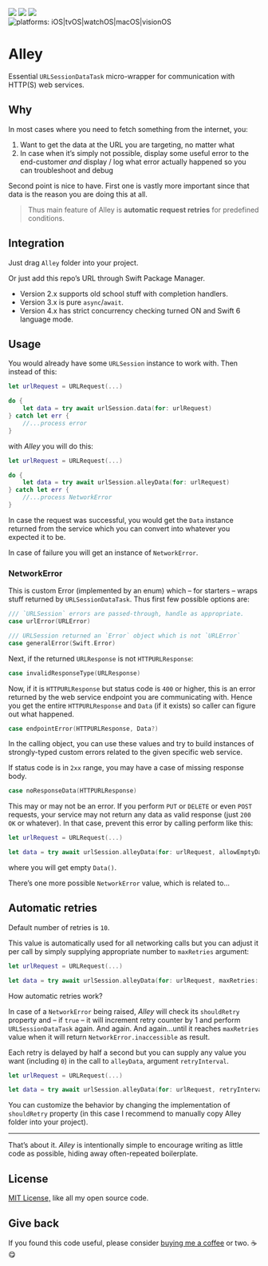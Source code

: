 [![](https://img.shields.io/github/tag/radianttap/Alley.svg?label=current)](https://github.com/radianttap/Alley/releases)
[![](https://img.shields.io/github/license/radianttap/Alley.svg)](https://github.com/radianttap/Alley/blob/master/LICENSE)
![](https://img.shields.io/badge/swift-6.0-223344.svg?logo=swift&labelColor=FA7343&logoColor=white)
\
![platforms: iOS|tvOS|watchOS|macOS|visionOS](https://img.shields.io/badge/platform-iOS_15|tvOS_15|watchOS_10|macOS_12|visionOS_1-blue.svg)

# Alley

Essential `URLSessionDataTask` micro-wrapper for communication with HTTP(S) web services. 

## Why

In most cases where you need to fetch something from the internet, you:

1. Want to get the data at the URL you are targeting, no matter what
2. In case when it’s simply not possible, display some useful error to the end-customer *and* display / log what error actually happened so you can troubleshoot and debug

Second point is nice to have. First one is vastly more important since that data is the reason you are doing this at all.

> Thus main feature of Alley is **automatic request retries** for predefined conditions.

## Integration

Just drag `Alley` folder into your project.

Or just add this repo’s URL through Swift Package Manager.

- Version 2.x supports old school stuff with completion handlers.
- Version 3.x is pure `async`/`await`.
- Version 4.x has strict concurrency checking turned ON and Swift 6 language mode.

## Usage

You would already have some `URLSession` instance to work with. Then instead of this:

```swift
let urlRequest = URLRequest(...)

do {
	let data = try await urlSession.data(for: urlRequest)
} catch let err {
	//...process error
}
```

with _Alley_ you will do this:

```swift
let urlRequest = URLRequest(...)

do {
	let data = try await urlSession.alleyData(for: urlRequest)
} catch let err {
	//...process NetworkError
}
```

In case the request was successful, you would get the `Data` instance returned from the service which you can convert into whatever you expected it to be.

In case of failure you will get an instance of `NetworkError`.

### NetworkError

This is custom Error (implemented by an enum) which – for starters – wraps stuff returned by `URLSessionDataTask`. Thus first few possible options are:

```swift
///	`URLSession` errors are passed-through, handle as appropriate.
case urlError(URLError)

///	URLSession returned an `Error` object which is not `URLError`
case generalError(Swift.Error)
```

Next, if the returned `URLResponse` is not `HTTPURLResponse`:

```swift
case invalidResponseType(URLResponse)
```

Now, if it is `HTTPURLResponse` but status code is `400` or higher, this is an error returned by the web service endpoint you are communicating with. Hence you get the entire `HTTPURLResponse` and `Data` (if it exists) so caller can figure out what happened.

```swift
case endpointError(HTTPURLResponse, Data?)
```

In the calling object, you can use these values and try to build instances of strongly-typed custom errors related to the given specific web service.

If status code is in `2xx` range, you may have a case of missing response body. 

```swift
case noResponseData(HTTPURLResponse)
```

This may or may not be an error. If you perform `PUT` or `DELETE` or even `POST` requests, your service may not return any data as valid response (just `200 OK` or whatever). In that case, prevent this error by calling perform like this:

```swift
let urlRequest = URLRequest(...)

let data = try await urlSession.alleyData(for: urlRequest, allowEmptyData: true)
```

where you will get empty `Data()`.

There’s one more possible `NetworkError` value, which is related to...

## Automatic retries

Default number of retries is `10`.

This value is automatically used for all networking calls but you can adjust it per call by simply supplying appropriate number to `maxRetries` argument:

```swift
let urlRequest = URLRequest(...)

let data = try await urlSession.alleyData(for: urlRequest, maxRetries: 5)
```

How automatic retries work? 

In case of a `NetworkError` being raised, _Alley_ will check its `shouldRetry` property and – if `true` – it will increment retry counter by 1 and perform `URLSessionDataTask` again. And again. And again...until it reaches `maxRetries` value when it will return `NetworkError.inaccessible` as result.

Each retry is delayed by half a second but you can supply any value you want (including `0`) in the call to `alleyData`, argument `retryInterval`.

```swift
let urlRequest = URLRequest(...)

let data = try await urlSession.alleyData(for: urlRequest, retryInterval: 0.3)
```

You can customize the behavior by changing the implementation of `shouldRetry` property (in this case I recommend to manually copy Alley folder into your project).

* * *

That’s about it. _Alley_ is intentionally simple to encourage writing as little code as possible, hiding away often-repeated boilerplate.

## License

[MIT License,](https://github.com/radianttap/Alley/blob/v2/LICENSE) like all my open source code.

## Give back

If you found this code useful, please consider [buying me a coffee](https://www.buymeacoffee.com/radianttap) or two. ☕️😋
